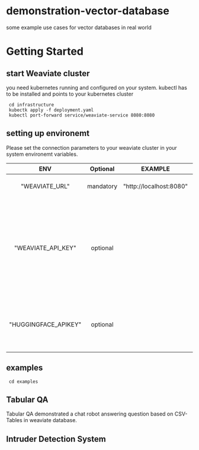 # demonstration-vector-database
some example use cases for vector databases in real world

# Getting Started

## start Weaviate cluster

you need kubernetes running and configured on your system.
kubectl has to be installed and points to your kubernetes cluster

~~~
 cd infrastructure
 kubectk apply -f deployment.yaml
 kubectl port-forward service/weaviate-service 8080:8080
~~~


## setting up environemt

Please set the connection parameters to your weaviate cluster in your system environemt variables.

| ENV | Optional |EXAMPLE  | Description
| :---: | :---: | :---: | :--- |
| "WEAVIATE_URL"| mandatory |"http://localhost:8080"| the url to the weaviate cluste
|"WEAVIATE_API_KEY" | optional | | The API Key of Weaviate cluster or Empty if authentication is disabled on the cluster. For a cluster running on localhost the auth is alwaus disabled for now.
|"HUGGINGFACE_APIKEY" | optional | | The API Key of your huggingface account for examples using cloud interference |


## examples

~~~
 cd examples
~~~

## Tabular QA

Tabular QA demonstrated a chat robot answering question based on CSV-Tables in weaviate database.



## Intruder Detection System

